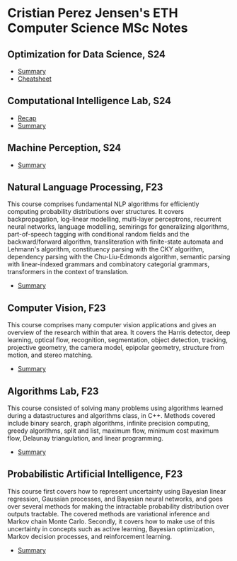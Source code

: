 # Cristian Perez Jensen's ETH Computer Science MSc Notes

## Optimization for Data Science, S24

- [Summary](https://cristianpjensen.github.io/eth-cs-notes/optimization_for_data_science-summary.pdf)
- [Cheatsheet](https://cristianpjensen.github.io/eth-cs-notes/optimization_for_data_science-cheatsheet.pdf)

## Computational Intelligence Lab, S24

- [Recap](https://cristianpjensen.github.io/eth-cs-notes/computational_intelligence_lab-recap.pdf)
- [Summary](https://cristianpjensen.github.io/eth-cs-notes/computational_intelligence_lab-summary.pdf)

## Machine Perception, S24

- [Summary](https://cristianpjensen.github.io/eth-cs-notes/machine_perception-summary.pdf)

## Natural Language Processing, F23

This course comprises fundamental NLP algorithms for efficiently computing probability distributions over structures. It covers backpropagation, log-linear modelling, multi-layer perceptrons, recurrent neural networks, language modelling, semirings for generalizing algorithms, part-of-speech tagging with conditional random fields and the backward/forward algorithm, transliteration with finite-state automata and Lehmann's algorithm, constituency parsing with the CKY algorithm, dependency parsing with the Chu-Liu-Edmonds algorithm, semantic parsing with linear-indexed grammars and combinatory categorial grammars, transformers in the context of translation.

 - [Summary](https://cristianpjensen.github.io/eth-cs-notes/natural_language_processing-summary.pdf)

## Computer Vision, F23

This course comprises many computer vision applications and gives an overview of the research within that area. It covers the Harris detector, deep learning, optical flow, recognition, segmentation, object detection, tracking, projective geometry, the camera model, epipolar geometry, structure from motion, and stereo matching.

- [Summary](https://cristianpjensen.github.io/eth-cs-notes/computer_vision-summary.pdf)

## Algorithms Lab, F23

This course consisted of solving many problems using algorithms learned during a datastructures and algorithms class, in C++. Methods covered include binary search, graph algorithms, infinite precision computing, greedy algorithms, split and list, maximum flow, minimum cost maximum flow, Delaunay triangulation, and linear programming.

 - [Summary](https://cristianpjensen.github.io/eth-cs-notes/algorithms_lab-summary.pdf)

## Probabilistic Artificial Intelligence, F23

This course first covers how to represent uncertainty using Bayesian linear regression, Gaussian processes, and Bayesian neural networks, and goes over several methods for making the intractable probability distribution over outputs tractable. The covered methods are variational inference and Markov chain Monte Carlo. Secondly, it covers how to make use of this uncertainty in concepts such as active learning, Bayesian optimization, Markov decision processes, and reinforcement learning.

- [Summary](https://cristianpjensen.github.io/eth-cs-notes/probabilistic_artificial_intelligence-summary.pdf)
